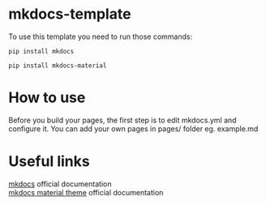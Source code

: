 # mkdocs-template

To use this template you need to run those commands:

```
pip install mkdocs
```
```
pip install mkdocs-material
```

# How to use

Before you build your pages, the first step is to edit mkdocs.yml and configure it. 
You can add your own pages in pages/ folder eg. example.md

# Useful links

[mkdocs](https://www.mkdocs.org/) official documentation<br/>
[mkdocs material theme](https://squidfunk.github.io/mkdocs-material/getting-started/) official documentation
